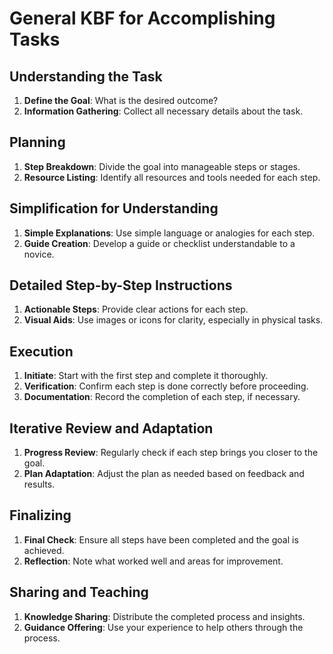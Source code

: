 # General KBF for Accomplishing Tasks

## Understanding the Task
1. **Define the Goal**: What is the desired outcome?
2. **Information Gathering**: Collect all necessary details about the task.

## Planning
1. **Step Breakdown**: Divide the goal into manageable steps or stages.
2. **Resource Listing**: Identify all resources and tools needed for each step.

## Simplification for Understanding
1. **Simple Explanations**: Use simple language or analogies for each step.
2. **Guide Creation**: Develop a guide or checklist understandable to a novice.

## Detailed Step-by-Step Instructions
1. **Actionable Steps**: Provide clear actions for each step.
2. **Visual Aids**: Use images or icons for clarity, especially in physical tasks.

## Execution
1. **Initiate**: Start with the first step and complete it thoroughly.
2. **Verification**: Confirm each step is done correctly before proceeding.
3. **Documentation**: Record the completion of each step, if necessary.

## Iterative Review and Adaptation
1. **Progress Review**: Regularly check if each step brings you closer to the goal.
2. **Plan Adaptation**: Adjust the plan as needed based on feedback and results.

## Finalizing
1. **Final Check**: Ensure all steps have been completed and the goal is achieved.
2. **Reflection**: Note what worked well and areas for improvement.

## Sharing and Teaching
1. **Knowledge Sharing**: Distribute the completed process and insights.
2. **Guidance Offering**: Use your experience to help others through the process.

